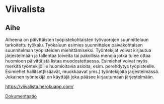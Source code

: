 # Viivalista

## Aihe
Aiheena on päivttäisten työpistekohtaisten työvuorojen suunnitteluun tarkoitettu työkalu. Työkaluun esimies suunnittelee päiväkohtaisen suunnitelman työpisteiden miehittämiseksi. Työntekijät voivat kirjautua järjestelmään ja tallentaa toiveita tai pakollisia menoja jotka tulee ottaa huomioon päivittäistä listaa muodostettaessa. Esimiehet voivat myös merkitä työntekijöille huomioitavia asioita, esim. perehdytys työpisteelle. Esimiehet hallitset(lisäävät, muokkaavat yms.) työntekijöitä järjestelmässä. Jokainen työntekijä on käyttäjä joka pääsee kirjautumaan järjestelmään.

https://viivalista.herokuapp.com/

[Dokumentaatio](/doc/Dokumentaatio.pdf)

